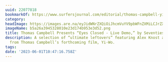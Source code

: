 ```yaml
---
uuid: 22077818
bookmarkOf: https://www.surfersjournal.com/editorial/thomas-campbell-yi-wo-outtakes/
category: 
headImage: https://images.are.na/eyJidWNrZXQiOiJhcmVuYV9pbWFnZXMiLCJrZXkiOiIyMjA3NzgxOC9vcmlnaW5hbF9iNWEyNmEzOTQ1MzI4MDEwZTIzZDE3NGI5NTNlM2Q1Mi5wbmciLCJlZGl0cyI6eyJyZXNpemUiOnsid2lkdGgiOjEyMDAsImhlaWdodCI6MTIwMCwiZml0IjoiaW5zaWRlIiwid2l0aG91dEVubGFyZ2VtZW50Ijp0cnVlfSwid2VicCI6eyJxdWFsaXR5Ijo5MH0sImpwZWciOnsicXVhbGl0eSI6OTB9LCJyb3RhdGUiOm51bGx9fQ==?bc=0
imageName: b5a26a3945328010e23d174b953e3d52.png
title: Thomas Campbell Presents “Eyes Closed - Live Demo,” by Seventies Tuberide
description: A selection of “ultimate leftovers” featuring Alex Knost and Jared Mell
  from Thomas Campbell’s forthcoming film, Yi-Wo.
tags: 
date: '2023-06-01T10:47:16.758Z'
---
```

